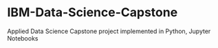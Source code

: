 # IBM-Data-Science-Capstone
Applied Data Science Capstone project implemented in Python, Jupyter Notebooks
